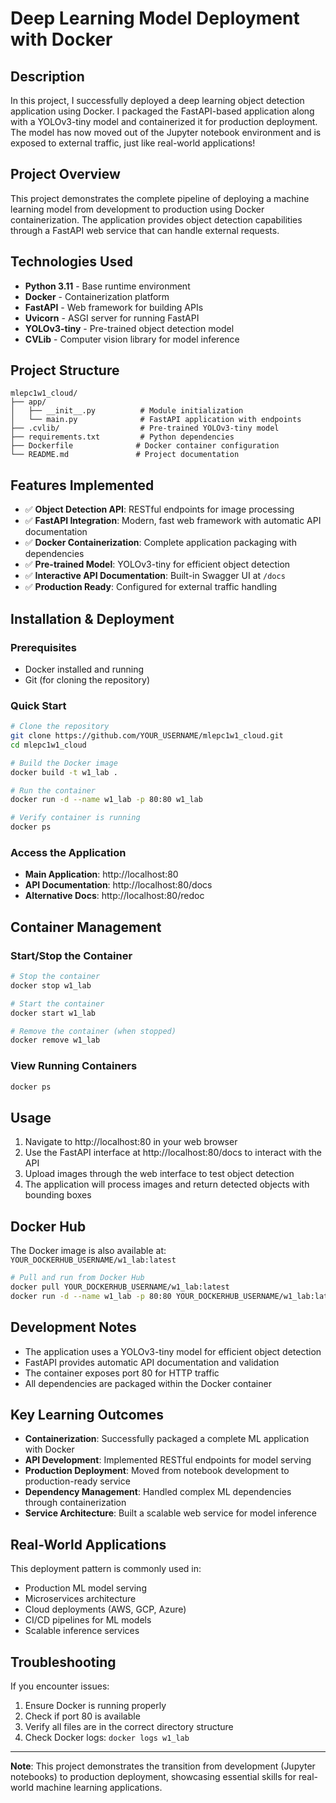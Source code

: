 # Deep Learning Model Deployment with Docker

## Description
In this project, I successfully deployed a deep learning object detection application using Docker. I packaged the FastAPI-based application along with a YOLOv3-tiny model and containerized it for production deployment. The model has now moved out of the Jupyter notebook environment and is exposed to external traffic, just like real-world applications!

## Project Overview
This project demonstrates the complete pipeline of deploying a machine learning model from development to production using Docker containerization. The application provides object detection capabilities through a FastAPI web service that can handle external requests.

## Technologies Used
- **Python 3.11** - Base runtime environment
- **Docker** - Containerization platform
- **FastAPI** - Web framework for building APIs
- **Uvicorn** - ASGI server for running FastAPI
- **YOLOv3-tiny** - Pre-trained object detection model
- **CVLib** - Computer vision library for model inference

## Project Structure
```
mlepc1w1_cloud/
├── app/
│   ├── __init__.py          # Module initialization
│   └── main.py              # FastAPI application with endpoints
├── .cvlib/                  # Pre-trained YOLOv3-tiny model
├── requirements.txt         # Python dependencies
├── Dockerfile              # Docker container configuration
└── README.md               # Project documentation
```

## Features Implemented
- ✅ **Object Detection API**: RESTful endpoints for image processing
- ✅ **FastAPI Integration**: Modern, fast web framework with automatic API documentation
- ✅ **Docker Containerization**: Complete application packaging with dependencies
- ✅ **Pre-trained Model**: YOLOv3-tiny for efficient object detection
- ✅ **Interactive API Documentation**: Built-in Swagger UI at `/docs`
- ✅ **Production Ready**: Configured for external traffic handling

## Installation & Deployment

### Prerequisites
- Docker installed and running
- Git (for cloning the repository)

### Quick Start
```bash
# Clone the repository
git clone https://github.com/YOUR_USERNAME/mlepc1w1_cloud.git
cd mlepc1w1_cloud

# Build the Docker image
docker build -t w1_lab .

# Run the container
docker run -d --name w1_lab -p 80:80 w1_lab

# Verify container is running
docker ps
```

### Access the Application
- **Main Application**: http://localhost:80
- **API Documentation**: http://localhost:80/docs
- **Alternative Docs**: http://localhost:80/redoc

## Container Management

### Start/Stop the Container
```bash
# Stop the container
docker stop w1_lab

# Start the container
docker start w1_lab

# Remove the container (when stopped)
docker remove w1_lab
```

### View Running Containers
```bash
docker ps
```

## Usage
1. Navigate to http://localhost:80 in your web browser
2. Use the FastAPI interface at http://localhost:80/docs to interact with the API
3. Upload images through the web interface to test object detection
4. The application will process images and return detected objects with bounding boxes

## Docker Hub
The Docker image is also available at: `YOUR_DOCKERHUB_USERNAME/w1_lab:latest`

```bash
# Pull and run from Docker Hub
docker pull YOUR_DOCKERHUB_USERNAME/w1_lab:latest
docker run -d --name w1_lab -p 80:80 YOUR_DOCKERHUB_USERNAME/w1_lab:latest
```

## Development Notes
- The application uses a YOLOv3-tiny model for efficient object detection
- FastAPI provides automatic API documentation and validation
- The container exposes port 80 for HTTP traffic
- All dependencies are packaged within the Docker container

## Key Learning Outcomes
- **Containerization**: Successfully packaged a complete ML application with Docker
- **API Development**: Implemented RESTful endpoints for model serving
- **Production Deployment**: Moved from notebook development to production-ready service
- **Dependency Management**: Handled complex ML dependencies through containerization
- **Service Architecture**: Built a scalable web service for model inference

## Real-World Applications
This deployment pattern is commonly used in:
- Production ML model serving
- Microservices architecture
- Cloud deployments (AWS, GCP, Azure)
- CI/CD pipelines for ML models
- Scalable inference services

## Troubleshooting
If you encounter issues:
1. Ensure Docker is running properly
2. Check if port 80 is available
3. Verify all files are in the correct directory structure
4. Check Docker logs: `docker logs w1_lab`

---

**Note**: This project demonstrates the transition from development (Jupyter notebooks) to production deployment, showcasing essential skills for real-world machine learning applications.
